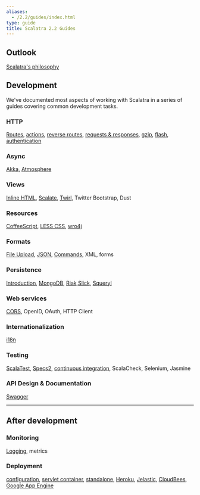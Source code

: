 ```yaml
---
aliases:
  - /2.2/guides/index.html
type: guide
title: Scalatra 2.2 Guides
---
```


## Outlook

[Scalatra's philosophy](scalatra-philosophy.html)

## Development

We've documented most aspects of working with Scalatra in a series of guides
covering common development tasks.

### HTTP
[Routes](http/routes.html), [actions](http/actions.html), [reverse routes](http/reverse-routes.html), [requests & responses](http/requests-and-responses.html), [gzip](http/gzip.html), [flash](http/flash.html), [authentication](http/authentication.html)

### Async
[Akka](async/akka.html), [Atmosphere](async/atmosphere.html)

### Views
[Inline HTML](views/inline-html.html), [Scalate](views/scalate.html),
[Twirl](views/twirl.html), Twitter Bootstrap, Dust

### Resources
[CoffeeScript](resources/coffeescript.html), [LESS CSS](resources/less-css.html),
[wro4j](resources/wro4j.html)

### Formats
[File Upload](formats/upload.html), [JSON](formats/json.html), [Commands](formats/commands.html), XML, forms

### Persistence
[Introduction](persistence/introduction.html), [MongoDB](persistence/mongodb.html), [Riak](persistence/riak.html),[Slick](persistence/slick.html), [Squeryl](persistence/squeryl.html)

### Web services
[CORS](web-services/cors.html), OpenID, OAuth, HTTP Client

### Internationalization
[i18n](internationalization.html)

### Testing
[ScalaTest](testing/scalatest.html), [Specs2](testing/specs2.html),
[continuous integration](testing/continuous-integration.html),
ScalaCheck, Selenium, Jasmine

### API Design & Documentation
[Swagger](swagger.html)

<hr />

## After development

### Monitoring
[Logging](monitoring/logging.html), metrics

### Deployment
[configuration](deployment/configuration.html),
[servlet container](deployment/servlet-container.html),
[standalone](deployment/standalone.html),
[Heroku](deployment/heroku.html), [Jelastic](deployment/jelastic.html),
[CloudBees](deployment/cloudbees.html),
[Google App Engine](deployment/google-app-engine.html)
